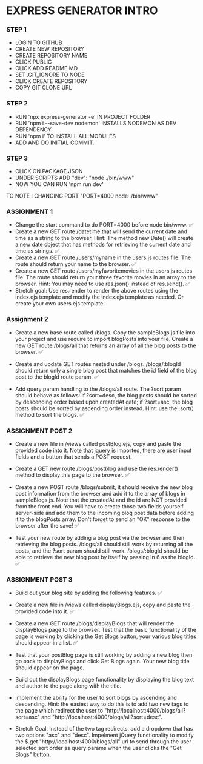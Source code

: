 # EXPRESS GENERATOR INTRO

### STEP 1
* LOGIN TO GITHUB
* CREATE NEW REPOSITORY
* CREATE REPOSITORY NAME
* CLICK PUBLIC
* CLICK ADD README.MD
* SET .GIT_IGNORE TO NODE
* CLICK CREATE REPOSITORY
* COPY GIT CLONE URL

### STEP 2
* RUN 'npx express-generator -e' IN PROJECT FOLDER
* RUN 'npm i --save-dev nodemon' INSTALLS NODEMON AS DEV DEPENDENCY
* RUN 'npm i' TO INSTALL ALL MODULES
* ADD AND DO INITIAL COMMIT.

### STEP 3
* CLICK ON PACKAGE.JSON
* UNDER SCRIPTS ADD "dev": "node ./bin/www"
* NOW YOU CAN RUN 'npm run dev'

TO NOTE : CHANGING PORT
"PORT=4000 node ./bin/www"

### ASSIGNMENT 1
* Change the start command to do PORT=4000 before node bin/www. ✅
* Create a new GET route /datetime that will send the current date and time as a string to the browser. Hint: The method new Date() will create a new date object that has methods for retrieving the current date and time as strings. ✅
* Create a new GET route /users/myname in the users.js routes file. The route should return your name to the browser. ✅
* Create a new GET route /users/myfavoritemovies in the users.js routes file. The route should return your three favorite movies in an array to the browser. Hint: You may need to use res.json() instead of res.send(). ✅
* Stretch goal: Use res.render to render the above routes using the index.ejs template and modify the index.ejs template as needed. Or create your own users.ejs template.

### Assignment 2
* Create a new base route called /blogs. Copy the sampleBlogs.js file into your project and use require to import blogPosts into your file. Create a new GET route /blogs/all that returns an array of all the blog posts to the browser. ✅

* Create and update GET routes nested under /blogs. /blogs/:blogId should return only a single blog post that matches the id field of the blog post to the blogId route param. ✅

*  Add query param handling to the /blogs/all route. The ?sort param should behave as follows: if ?sort=desc, the blog posts should be sorted by descending order based upon createdAt date; if ?sort=asc, the blog posts should be sorted by ascending order instead. Hint: use the .sort() method to sort the blogs. ✅

### ASSIGNMENT POST 2

* Create a new file in /views called postBlog.ejs, copy and paste the provided code into it. Note that jquery is imported, there are user input fields and a button that sends a POST request.
* Create a GET new route /blogs/postblog and use the res.render() method to display this page to the browser. ✅

* Create a new POST route /blogs/submit, it should receive the new blog post information from the browser and add it to the array of blogs in sampleBlogs.js. Note that the createdAt and the id are NOT provided from the front end. You will have to create those two fields yourself server-side and add them to the incoming blog post data before adding it to the blogPosts array. Don't forget to send an "OK" response to the browser after the save! ✅

* Test your new route by adding a blog post via the browser and then retrieving the blog posts. /blogs/all should still work by returning all the posts, and the ?sort param should still work. /blogs/:blogId should be able to retrieve the new blog post by itself by passing in 6 as the blogId. ✅

### ASSIGNMENT POST 3

* Build out your blog site by adding the following features. ✅

* Create a new file in /views called displayBlogs.ejs, copy and paste the provided code into it. ✅
  
* Create a new GET route /blogs/displayBlogs that will render the displayBlogs page to the browser. Test that the basic functionality of the page is working by clicking the Get Blogs button, your various blog titles should appear in a list. ✅

* Test that your postBlog page is still working by adding a new blog then go back to displayBlogs and click Get Blogs again. Your new blog title should appear on the page. 

* Build out the displayBlogs page functionality by displaying the blog text and author to the page along with the title.
* Implement the ability for the user to sort blogs by ascending and descending. Hint: the easiest way to do this is to add two new <a> tags to the page which redirect the user to "http://localhost:4000/blogs/all?sort=asc" and "http://localhost:4000/blogs/all?sort=desc". 

* Stretch Goal: Instead of the two <a> tag redirects, add a dropdown that has two options "asc" and "desc". Impelment jQuery functionality to modify the $.get "http://localhost:4000/blogs/all" url to send through the user selected sort order as query params when the user clicks the "Get Blogs" button.